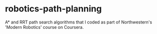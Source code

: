 # robotics-path-planning
A* and RRT path search algorithms that I coded as part of Northwestern's 'Modern Robotics' course on Coursera.
